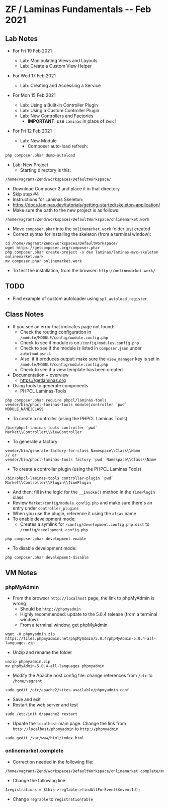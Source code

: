 # ZF / Laminas Fundamentals -- Feb 2021

## Lab Notes
* For Fri 19 Feb 2021
  * Lab: Manipulating Views and Layouts
  * Lab: Create a Custom View Helper
* For Wed 17 Feb 2021
  * Lab: Creating and Accessing a Service
* For Mon 15 Feb 2021
  * Lab: Using a Built-in Controller Plugin
  * Lab: Using a Custom Controller Plugin
  * Lab: New Controllers and Factories
    * **IMPORTANT**: use `Laminas` in place of `Zend`!

* For Fri 12 Feb 2021
  * Lab: New Module
    * Composer auto-load refresh:
```
php composer.phar dump-autoload
```
* Lab: New Project
  * Starting directory is this:
```
/home/vagrant/Zend/workspaces/DefaultWorkspace/
```
  * Download Composer 2 and place it in that directory
  * Skip step #4
  * Instructions for Laminas Skeleton: 
  * https://docs.laminas.dev/tutorials/getting-started/skeleton-application/
  * Make sure the path to the new project is as follows:
```
/home/vagrant/Zend/workspaces/DefaultWorkspace/onlinemarket.work
```
  * Move `composer.phar` into the `onlinemarket.work` folder just created
  * Correct syntax for installing the skeleton (from a terminal window):
```
cd /home/vagrant/Zend/workspaces/DefaultWorkspace/
wget https://getcomposer.org/composer.phar
php composer.phar create-project -s dev laminas/laminas-mvc-skeleton onlinemarket.work
mv composer.phar onlinemarket.work
```
  * To test the installation, from the browser: `http://onlinemarket.work/`

## TODO
* Find example of custom autoloader using `spl_autoload_register`

## Class Notes
* If you see an error that indicates page not found:
  * Check the routing configuration in `/module/MODULE/config/module.config.php`
  * Check to see if module is on `/config/modules.config.php`
  * Check to see if the module is listed in `composer.json` under `autoload`.`psr-4`
  * Also: if it produces output: make sure the `view_manager` key is set in `/module/MODULE/config/module.config.php`
  * Check to see if a view template has been created
* Documentation + overview
  * https://getlaminas.org
* Using tools to generate components
  * PHPCL Laminas-Tools
```
php composer.phar require phpcl/laminas-tools
vendor/bin/phpcl-laminas-tools module|controller `pwd` MODULE_NAME|CLASS
```
* To create a controller (using the PHPCL Laminas Tools)
```
/bin/phpcl-laminas-tools controller `pwd` Market\\Controller\\ViewController
```
  * To generate a factory:
```
vendor/bin/generate-factory-for-class Namespace\\Class\\Name
// or
vendor/bin/phpcl-laminas-tools factory `pwd` Namespace\\Class\\Name
```
* To create a controller plugin (using the PHPCL Laminas Tools)
```
/bin/phpcl-laminas-tools controller-plugin `pwd` Market\\Controller\\Plugin\\TimePlugin
```
  * And then: fill in the logic for the `__invoke()` method in the `TimePlugin` class
  * Review `Market/config/module.config.php` and make sure there's an entry under `controller_plugins`
  * When you use the plugin, reference it using the `alias` name
* To enable development mode:
   * Creates a symlink for `/config/development.config.php.dist` to `/config/development.config.php`
```
php composer.phar development-enable
```
* To disable development mode:
```
php composer.phar development-disable
```


## VM Notes

### phpMyAdmin
* From the browser `http://localhost` page, the link to phpMyAdmin is wrong
  * Should be `http://phpmyadmin`
  * Highly recommended: update to the 5.0.4 release (from a terminal window)
  * From a terminal window, get phpMyAdmin
```
wget -O phpmyadmin.zip https://files.phpmyadmin.net/phpMyAdmin/5.0.4/phpMyAdmin-5.0.4-all-languages.zip
```
  * Unzip and rename the folder
```
unzip phpmyadmin.zip
mv phpMyAdmin-5.0.4-all-languages phpmyadmin
```
  * Modify the Apache host config file: change references from `/etc` to `/home/vagrant`
```
sudo gedit /etc/apache2/sites-available/phpmyadmin.conf
```
  * Save and exit
  * Restart the web server and test
```
sudo /etc/init.d/apache2 restart
```
  * Update the `localhost` main page.  Change the link from `http://localhost/phpmyadmin` to `http://phpmyadmin`
```
sudo gedit /var/www/html/index.html 
```

### onlinemarket.complete
* Correction needed in the following file:
```
/home/vagrant/Zend/workspaces/DefaultWorkspace/onlinemarket.complete/modules/Events/src/Controller/AdminController.php
```
* Change the following line:
```
$registrations = $this->regTable->findAllForEvent($eventId);
```
  * Change `regTable` to `registrationTable`
